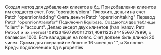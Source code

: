 Создал метод для добавления клиентов в бд. При добавлении клиентов им создается счет.
Post "operation/client"
Положить деньги на счет 
Patch "operation/adding"
Снять деньги
Patch "operation/taking"
Перевод
Patch "operation/transfer"
Подключил liquibase. Создаются две таблицы "client" и "account".
Делаю инсерт двух клиентов (Ivan Ivanov, Petr Petrov) и их счетов(40812345678901112131,40811223344556677889), с балансом 1000.
Есть валидация на полях. Счет должен быть длиной 20 чисел. Сумма для операций не больше 16 чисел до ".",  и 3х после.
Креды подключения к бд в properties